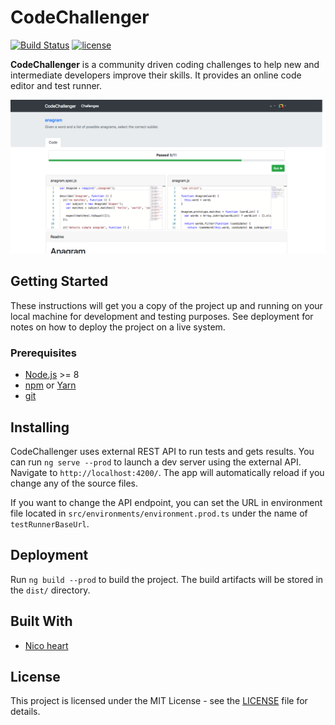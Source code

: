 # CodeChallenger

[![Build Status][s1]][tr] [![license][s2]][li]

[s1]: https://travis-ci.org/yowari/code-challenger.svg?branch=master
[s2]: https://img.shields.io/badge/license-MIT-green.svg

[tr]: https://travis-ci.org/yowari/code-challenger
[li]: LICENSE

**CodeChallenger** is a community driven coding challenges to help new and
intermediate developers improve their skills. It provides an online code editor
and test runner.

![Example Challenge](Screenshot.png?raw=true)

## Getting Started

These instructions will get you a copy of the project up and running on your
local machine for development and testing purposes. See deployment for notes on
how to deploy the project on a live system.

### Prerequisites

- [Node.js][no] >= 8
- [npm][np] or [Yarn][ya]
- [git][gi]

[no]: https://nodejs.org
[np]: https://www.npmjs.com
[ya]: https://yarnpkg.com
[gi]: https://git-scm.com

## Installing

CodeChallenger uses external REST API to run tests and gets results. You can
run `ng serve --prod` to launch a dev server using the external API. Navigate to
`http://localhost:4200/`. The app will automatically reload if you change any of
the source files.

If you want to change the API endpoint, you can set the URL in environment file
located in `src/environments/environment.prod.ts` under the name of
`testRunnerBaseUrl`.

## Deployment

Run `ng build --prod` to build the project. The build artifacts will be stored
in the `dist/` directory.

## Built With

- [Nico heart][ni]

[ni]: https://imgur.com/a/b05n4En

## License

This project is licensed under the MIT License - see the [LICENSE][li] file for
details.

[li]: LICENSE
